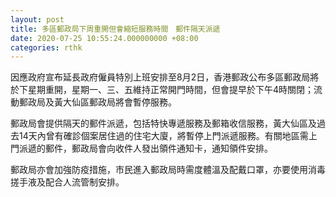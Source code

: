 ```yaml
---
layout: post
title: 多區郵政局下周重開但會縮短服務時間　郵件隔天派遞　
date: 2020-07-25 10:55:24.000000000 +08:00
categories: rthk
---
```


因應政府宣布延長政府僱員特別上班安排至8月2日，香港郵政公布多區郵政局將於下星期重開，星期一、三、五維持正常開門時間，但會提早於下午4時關閉；流動郵政局及黃大仙區郵政局將會暫停服務。

郵政局會提供隔天的郵件派遞，包括特快專遞服務及郵箱收信服務，黃大仙區及過去14天內曾有確診個案居住過的住宅大廈，將暫停上門派遞服務。有關地區需上門派遞的郵件，郵政局會向收件人發出領件通知卡，通知領件安排。

郵政局亦會加強防疫措施，市民進入郵政局時需度體溫及配戴口罩，亦要使用消毒搓手液及配合人流管制安排。
